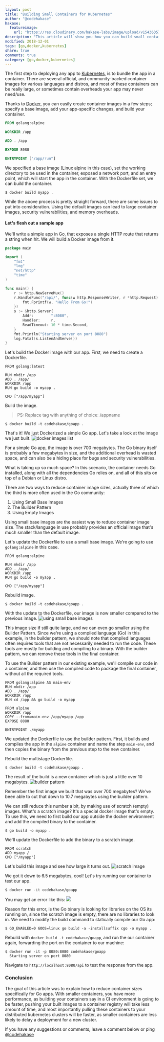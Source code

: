 ```yaml
---
layout: post
title: "Building Small Containers for Kubernetes"
author: "@codehakase"
hakase:
  featureimage: 
    url: "https://res.cloudinary.com/hakase-labs/image/upload/v1543635780/Screen_Shot_2018-12-01_at_4.36.33_AM_n2pane.png"
description: "This article will show you how you can build small containers to make your Kubernetes deployments faster and more secure."
modified: 2018-12-01
tags: [go,docker,kubernetes]
share: true
comments: true
category: [go,docker,kubernetes]
---
```


The first step to deploying any app to [Kubernetes](https://kubernetes.io), is to bundle the app in a container. There are several official, and community-backed container images for various languages and distros, and most of these containers can be really large, or sometimes contain overheads your app may never need/use.

Thanks to [Docker](https://docker.io), you can easily create container images in a few steps; specify a base image, add your app-specific changes, and build your container.

```dockerfile
FROM golang:alpine

WORKDIR /app

ADD . /app

EXPOSE 8080

ENTRYPOINT ["/app/run"]
```

We specified a base image (Linux alpine in this case), set the working directory to be used in the container, exposed a network port, and an entry point, which will start the app in the container. With the Dockerfile set, we can build the container.

```shell
$ docker build myapp .
```

While the above process is pretty straight forward, there are some issues to put into consideration. Using the default images can lead to large container images, security vulnerabilities, and memory overheads.

#### Let's flesh out a sample app
We'll write a simple app in Go, that exposes a single HTTP route that returns a string when hit. We will build a Docker image from it.

```go
package main

import (
	"fmt"
	"log"
	"net/http"
	"time"
)

func main() {
	r := http.NewServeMux()
	r.HandleFunc("/api/", func(w http.ResponseWriter, r *http.Request) {
		fmt.Fprintf(w, "Hello From Go!")
	})
	s := &http.Server{
		Addr:        ":8080",
		Handler:     r,
		ReadTimeout: 10 * time.Second,
	}
	fmt.Println("Starting server on port 8080")
	log.Fatal(s.ListenAndServe())
}
```
Let's build the Docker image with our app. First, we need to create a Dockerfile.

```docker
FROM golang:latest

RUN mkdir /app
ADD . /app/
WORKDIR /app
RUN go build -o myapp .

CMD ["/app/myapp"]
```
Build the image.

> PS: Replace tag with anything of choice: <user>/appname

```shell
$ docker build -t codehakase/goapp .
```

That's it! We just Dockerized a simple Go app. Let's take a look at the image we just built.
![docker images list](https://res.cloudinary.com/hakase-labs/image/upload/v1543632543/Screen_Shot_2018-12-01_at_3.47.19_AM_wgpi3m.png)

For a simple Go app, the image is over 700 megabytes. The Go binary itself is probably a few megabytes in size, and the additional overhead is wasted space, and can also be a hiding place for bugs and security vulnerabilities.

What is taking up so much space? In this scenario, the container needs Go installed, along with all the dependencies Go relies on, and all of this sits on top of a Debian or Linux distro.

There are two ways to reduce container image sizes, actually three of which the third is more often used in the Go community:

1. Using Small Base Images
2. The Builder Pattern
3. Using Empty Images

Using small base images are the easiest way to reduce container image size. The stack/language in use probably provides an official image that's much smaller than the default image.

Let's update the Dockerfile to use a small base image. We're going to use `golang:alpine` in this case.

```docker
FROM golang:alpine

RUN mkdir /app
ADD . /app/
WORKDIR /app
RUN go build -o myapp .

CMD ["/app/myapp"]
```

Rebuild image.

```shell
$ docker build -t codehakase/goapp .
```

With the update to the Dockerfile, our image is now smaller compared to the
previous image.
![using small base images](https://res.cloudinary.com/hakase-labs/image/upload/v1543633738/Screen_Shot_2018-12-01_at_4.07.28_AM_wm920i.png)

This image size if still quite large, and we can even go smaller using the
Builder Pattern. Since we're using a compiled language (Go) in this example, in
the builder pattern, we should note that compiled languages often requires tools
that are not necessarily needed to run the code. These tools are mostly for
building and compiling to a binary. With the builder pattern, we can remove
these tools in the final container.

To use the Builder pattern in our existing example, we'll compile our code in a
container, and then use the compiled code to package the final container, without
all the required tools.

```docker
FROM golang:alpine AS main-env
RUN mkdir /app
ADD . /app/
WORKDIR /app
RUN cd /app && go build -o myapp

FROM alpine
WORKDIR /app
COPY --from=main-env /app/myapp /app
EXPOSE 8080

ENTRYPOINT ./myapp
```

We updated the Dockerfile to use the builder pattern. First, it builds and
compiles the app in the `alpine` container and name the step `main-env`, and
then copies the binary from the previous step to the new container.

Rebuild the multistage Dockerfile.

```shell
$ docker build -t codehakase/goapp .
```

The result of the build is a new container which is just a little over 10
megabytes.
![builder pattern](https://res.cloudinary.com/hakase-labs/image/upload/v1543634782/Screen_Shot_2018-12-01_at_4.24.48_AM_c6fnis.png)

Remember the first image we built that was over 700 megabytes? We've been able
to cut that down to 10.7 megabytes using the builder pattern.

We can still reduce this number a bit, by making use of scratch (empty)
images. What's a scratch image? It's a special docker image that's empty. To use
this, we need to first build our app outside the docker environment and add the
compiled binary to the container.

```shell
$ go build -o myapp .
```

We'll update the Dockerfile to add the binary to a scratch image.

```docker
FROM scratch
ADD myapp /
CMD ["/myapp"]
```

Let's build this image and see how large it turns out.
![scratch image](https://res.cloudinary.com/hakase-labs/image/upload/v1543635780/Screen_Shot_2018-12-01_at_4.36.33_AM_n2pane.png)

We got it down to 6.5 megabytes, cool! Let's try running our container to test
our app.

```shell
$ docker run -it codehakase/goapp
```

You may get an error like this:
![](https://res.cloudinary.com/hakase-labs/image/upload/v1543635780/Screen_Shot_2018-12-01_at_4.40.08_AM_pvjj3k.png)

Reason for this error, is the Go binary is looking for libraries on the OS its
running on, since the scratch image is empty, there are no libraries to look in.
We need to modify the build command to statically compile our Go app:

```shell
$ GO_ENABLED=0 GOOS=linux go build -a -installsuffix cgo -o myapp .
```

Rebuild with `docker build -t codehakase/goapp`, and run the our container
again, forwarding the port on the container to our machine:

```shell
$ docker run -it -p 8080:8080 codehakase/goapp
  Starting server on port 8080
```

Navigate to `http://localhost:8080/api` to test the response from the app.

### Conclusion
The goal of this article was to explain how to reduce container sizes
specifically for Go apps. With smaller containers, you have more performance, as
building your containers say in a CI environment is going to be faster, pushing
your built images to a container registry will take less amount of time, and
most importantly pulling these containers to your distributed kubernetes
clusters will be faster, as smaller containers are less likely to delay a
deployment for a new cluster.

If you have any suggestions or comments, leave a comment below or ping
[@codehakase](https://twitter.com/codehakase)
